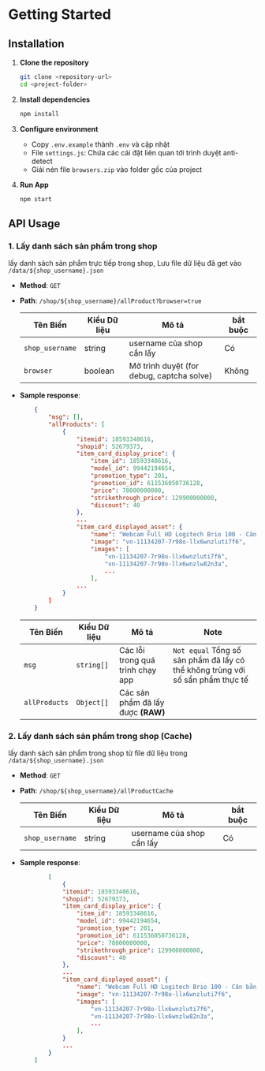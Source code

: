 # Getting Started

## Installation

1. **Clone the repository**

    ```sh
    git clone <repository-url>
    cd <project-folder>
    ```

2. **Install dependencies**

    ```sh
    npm install
    ```

3. **Configure environment**

    - Copy `.env.example` thành `.env` và cập nhật
    - File `settings.js`: Chứa các cái đặt liên quan tới trình duyệt anti-detect
    - Giải nén file `browsers.zip` vào folder gốc của project

4. **Run App**
    ```sh
    npm start
    ```

## API Usage

### 1. Lấy danh sách sản phẩm trong shop

lấy danh sách sản phẩm trực tiếp trong shop, Lưu file dữ liệu đã get vào `/data/${shop_username}.json`

-   **Method**: `GET`
-   **Path**: `/shop/${shop_username}/allProduct?browser=true`

    | Tên Biến        | Kiểu Dữ liệu | Mô tả                                     | bắt buộc |
    | --------------- | ------------ | ----------------------------------------- | -------- |
    | `shop_username` | string       | username của shop cần lấy                 | Có       |
    | `browser`       | boolean      | Mở trình duyệt (for debug, captcha solve) | Không    |

-   **Sample response**:

    ```json
        {
            "msg": [],
            "allProducts": [
                {
                    "itemid": 18593348616,
                    "shopid": 52679373,
                    "item_card_display_price": {
                        "item_id": 18593348616,
                        "model_id": 99442194654,
                        "promotion_type": 201,
                        "promotion_id": 611536050736128,
                        "price": 78000000000,
                        "strikethrough_price": 129900000000,
                        "discount": 40
                    },
                    ...
                    "item_card_displayed_asset": {
                        "name": "Webcam Full HD Logitech Brio 100 - Cân bằng ánh sáng, Mic, Màn chập, USB-A, Google Meet, Zoom",
                        "image": "vn-11134207-7r98o-llx6wnzluti7f6",
                        "images": [
                            "vn-11134207-7r98o-llx6wnzluti7f6",
                            "vn-11134207-7r98o-llx6wnzlw82n3a",
                            ...
                        ],
                    ...
                }
            ]
        }
    ```

    | Tên Biến      | Kiểu Dữ liệu | Mô tả                              | Note                                                                           |
    | ------------- | ------------ | ---------------------------------- | ------------------------------------------------------------------------------ |
    | `msg`         | `string[]`   | Các lỗi trong quá trình chạy app   | `Not equal` Tổng số sản phẩm đã lấy có thể không trùng với số sẩn phẩm thực tế |
    | `allProducts` | `Object[]`   | Các sản phẩm đã lấy được **(RAW)** |                                                                                |

### 2. Lấy danh sách sản phẩm trong shop (Cache)

lấy danh sách sản phẩm trong shop từ file dữ liệu trong `/data/${shop_username}.json`

-   **Method**: `GET`
-   **Path**: `/shop/${shop_username}/allProductCache`

    | Tên Biến        | Kiểu Dữ liệu | Mô tả                     | bắt buộc |
    | --------------- | ------------ | ------------------------- | -------- |
    | `shop_username` | string       | username của shop cần lấy | Có       |

-   **Sample response**:

    ```json
            [
                {
                "itemid": 18593348616,
                "shopid": 52679373,
                "item_card_display_price": {
                    "item_id": 18593348616,
                    "model_id": 99442194654,
                    "promotion_type": 201,
                    "promotion_id": 611536050736128,
                    "price": 78000000000,
                    "strikethrough_price": 129900000000,
                    "discount": 40
                },
                ...
                "item_card_displayed_asset": {
                    "name": "Webcam Full HD Logitech Brio 100 - Cân bằng ánh sáng, Mic, Màn chập, USB-A, Google Meet, Zoom",
                    "image": "vn-11134207-7r98o-llx6wnzluti7f6",
                    "images": [
                        "vn-11134207-7r98o-llx6wnzluti7f6",
                        "vn-11134207-7r98o-llx6wnzlw82n3a",
                        ...
                    ],
                }
                ...
            }
        ]

    ```
